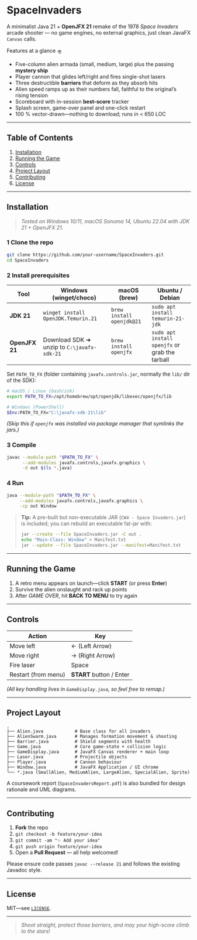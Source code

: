 # SpaceInvaders

A minimalist Java 21 + **OpenJFX 21** remake of the 1978 *Space Invaders* arcade shooter — no game engines, no external graphics, just clean JavaFX `Canvas` calls.

Features at a glance 🛸

* Five-column alien armada (small, medium, large) plus the passing **mystery ship**
* Player cannon that glides left/right and fires single-shot lasers
* Three destructible **barriers** that deform as they absorb hits
* Alien speed ramps up as their numbers fall, faithful to the original’s rising tension
* Scoreboard with in-session **best-score** tracker
* Splash screen, game-over panel and one-click restart
* 100 % vector-drawn—nothing to download; runs in < 650 LOC

---

## Table of Contents

1. [Installation](#installation)
2. [Running the Game](#running-the-game)
3. [Controls](#controls)
4. [Project Layout](#project-layout)
5. [Contributing](#contributing)
6. [License](#license)

---

## Installation

> *Tested on Windows 10/11, macOS Sonoma 14, Ubuntu 22.04 with JDK 21 + OpenJFX 21.*

### 1  Clone the repo

```bash
git clone https://github.com/your-username/SpaceInvaders.git
cd SpaceInvaders
```

### 2  Install prerequisites

| Tool           | Windows (winget/choco)                     | macOS (brew)              | Ubuntu / Debian                                |
| -------------- | ------------------------------------------ | ------------------------- | ---------------------------------------------- |
| **JDK 21**     | `winget install OpenJDK.Temurin.21`        | `brew install openjdk@21` | `sudo apt install temurin-21-jdk`              |
| **OpenJFX 21** | Download SDK ➜ unzip to `C:\javafx-sdk-21` | `brew install openjfx`    | `sudo apt install openjfx` or grab the tarball |

Set `PATH_TO_FX` (folder containing `javafx.controls.jar`, normally the `lib/` dir of the SDK):

```bash
# macOS / Linux (bash/zsh)
export PATH_TO_FX=/opt/homebrew/opt/openjdk/libexec/openjfx/lib

# Windows (PowerShell)
$Env:PATH_TO_FX="C:\javafx-sdk-21\lib"
```

*(Skip this if `openjfx` was installed via package manager that symlinks the jars.)*

### 3  Compile

```bash
javac --module-path "$PATH_TO_FX" \
      --add-modules javafx.controls,javafx.graphics \
      -d out $(ls *.java)
```

### 4  Run

```bash
java --module-path "$PATH_TO_FX" \
     --add-modules javafx.controls,javafx.graphics \
     -cp out Window
```

> **Tip:** A pre-built but non-executable JAR (`CW4 - Space Invaders.jar`) is included; you can rebuild an executable fat-jar with:
>
> ```bash
> jar --create --file SpaceInvaders.jar -C out .
> echo "Main-Class: Window" > Manifest.txt
> jar --update --file SpaceInvaders.jar --manifest=Manifest.txt
> ```

---

## Running the Game

1. A retro menu appears on launch—click **START** (or press **Enter**)
2. Survive the alien onslaught and rack up points
3. After *GAME OVER*, hit **BACK TO MENU** to try again

---

## Controls

| Action              | Key                      |
| ------------------- | ------------------------ |
| Move left           | ← (Left Arrow)           |
| Move right          | → (Right Arrow)          |
| Fire laser          | Space                    |
| Restart (from menu) | **START** button / Enter |

*(All key handling lives in `GameDisplay.java`, so feel free to remap.)*

---

## Project Layout

```
.
├── Alien.java            # Base class for all invaders
├── AlienSwarm.java       # Manages formation movement & shooting
├── Barrier.java          # Shield segments with health
├── Game.java             # Core game-state + collision logic
├── GameDisplay.java      # JavaFX Canvas renderer + main loop
├── Laser.java            # Projectile objects
├── Player.java           # Cannon behaviour
├── Window.java           # JavaFX Application / UI chrome
└── *.java (SmallAlien, MediumAlien, LargeAlien, SpecialAlien, Sprite)
```

A coursework report (`SpaceInvadersReport.pdf`) is also bundled for design rationale and UML diagrams.

---

## Contributing

1. **Fork** the repo
2. `git checkout -b feature/your-idea`
3. `git commit -am "✨ Add your idea"`
4. `git push origin feature/your-idea`
5. Open a **Pull Request** — all help welcomed!

Please ensure code passes `javac --release 21` and follows the existing Javadoc style.

---

## License

MIT—see [`LICENSE`](LICENSE).

---

> *Shoot straight, protect those barriers, and may your high-score climb to the stars!*
